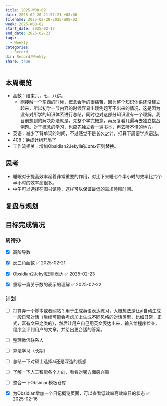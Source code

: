 ```yaml
---
title: 2025-W08-02
date: 2025-02-20 21:57:21 +08:00
filename: 2025-02-20-2025-W08-02
week: 2025-W08-02
start_date: 2025-02-17
end_date: 2025-02-23
tags:
  - Weekly
categories:
  - Record
dir: Record/Weekly
share: true
---
```

## 本周概览
- 高数：结束六，七，八讲。
	- 刚接触一个东西的时候，概念会学的很痛苦，因为整个知识体系还没建立起来，所以初学一节内容的时候容易出现例题写不出来的情况，这是因为没有对所学的知识体系进行总结，同时也对这部分知识没有一个理解。我目前想到的解决办法就是，先整个学完概念，再反复看几遍再去独立挑战例题。对于概念的学习，也应先独立看一遍书本，再去听不懂的地方。
- 英语：减少了背单词的时间，不过感觉不是长久之计，打算下周要学点语法。
- 408：换成计组开局了
- 工作流相关：增加Obsidian2Jekyll的$Latex$正则替换。
## 思考
- 睡眠对于提高效率起着非常重要的作用，对比下来睡七个半小时的效率比六个半小时的效率高很多。
- 中午可以选择在图书馆睡，这样可以保证最低的需求睡眠时间。
## 复盘与规划

## 目标完成情况
### 周待办
- [x] 高阶导数
- [x] 反三角函数 ✅ 2025-02-21
- [x] Obsidian2Jekyll正则表达 ✅ 2025-02-23
- [x] 重写一篇关于数的表示的理解 ✅ 2025-02-22


### 计划
- [ ] 打算弄一个脚本或者网站？用于生成英语表达练习，大概想法是让ai自动生成一段日常对话（后续可能会考虑加上生成不同风格的对话类型，比如日常，正式，富有文采之类的），然后让用户自己用英文表达出来，输入给程序检查，程序会评判用户的文章，并给出更合适的答案。
- [ ] 整理微信联系人
- [ ] 算法学习（长期）
- [ ] 总结一下对硕士选择ai还是深造的疑惑
- [ ] 了解一下人工智能各个方向，看看对哪方面感兴趣
- [ ] 整合一下Obsidian模板仓库
- [x] 为Obsidian增加一个日记概览页面，可以查看低效率高效率日的状态 ✅ 2025-02-16

